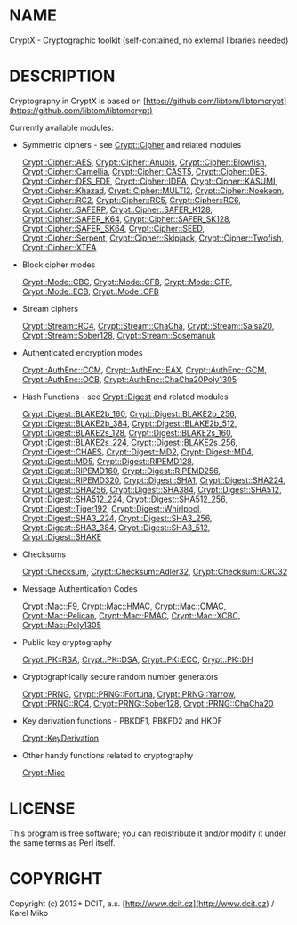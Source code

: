 # NAME

CryptX - Cryptographic toolkit (self-contained, no external libraries needed)

# DESCRIPTION

Cryptography in CryptX is based on [https://github.com/libtom/libtomcrypt](https://github.com/libtom/libtomcrypt)

Currently available modules:

- Symmetric ciphers - see [Crypt::Cipher](https://metacpan.org/pod/Crypt::Cipher) and related modules

    [Crypt::Cipher::AES](https://metacpan.org/pod/Crypt::Cipher::AES), [Crypt::Cipher::Anubis](https://metacpan.org/pod/Crypt::Cipher::Anubis), [Crypt::Cipher::Blowfish](https://metacpan.org/pod/Crypt::Cipher::Blowfish), [Crypt::Cipher::Camellia](https://metacpan.org/pod/Crypt::Cipher::Camellia), [Crypt::Cipher::CAST5](https://metacpan.org/pod/Crypt::Cipher::CAST5), [Crypt::Cipher::DES](https://metacpan.org/pod/Crypt::Cipher::DES),
    [Crypt::Cipher::DES\_EDE](https://metacpan.org/pod/Crypt::Cipher::DES_EDE), [Crypt::Cipher::IDEA](https://metacpan.org/pod/Crypt::Cipher::IDEA), [Crypt::Cipher::KASUMI](https://metacpan.org/pod/Crypt::Cipher::KASUMI), [Crypt::Cipher::Khazad](https://metacpan.org/pod/Crypt::Cipher::Khazad), [Crypt::Cipher::MULTI2](https://metacpan.org/pod/Crypt::Cipher::MULTI2), [Crypt::Cipher::Noekeon](https://metacpan.org/pod/Crypt::Cipher::Noekeon),
    [Crypt::Cipher::RC2](https://metacpan.org/pod/Crypt::Cipher::RC2), [Crypt::Cipher::RC5](https://metacpan.org/pod/Crypt::Cipher::RC5), [Crypt::Cipher::RC6](https://metacpan.org/pod/Crypt::Cipher::RC6), [Crypt::Cipher::SAFERP](https://metacpan.org/pod/Crypt::Cipher::SAFERP), [Crypt::Cipher::SAFER\_K128](https://metacpan.org/pod/Crypt::Cipher::SAFER_K128), [Crypt::Cipher::SAFER\_K64](https://metacpan.org/pod/Crypt::Cipher::SAFER_K64),
    [Crypt::Cipher::SAFER\_SK128](https://metacpan.org/pod/Crypt::Cipher::SAFER_SK128), [Crypt::Cipher::SAFER\_SK64](https://metacpan.org/pod/Crypt::Cipher::SAFER_SK64), [Crypt::Cipher::SEED](https://metacpan.org/pod/Crypt::Cipher::SEED), [Crypt::Cipher::Serpent](https://metacpan.org/pod/Crypt::Cipher::Serpent), [Crypt::Cipher::Skipjack](https://metacpan.org/pod/Crypt::Cipher::Skipjack),
    [Crypt::Cipher::Twofish](https://metacpan.org/pod/Crypt::Cipher::Twofish), [Crypt::Cipher::XTEA](https://metacpan.org/pod/Crypt::Cipher::XTEA)

- Block cipher modes

    [Crypt::Mode::CBC](https://metacpan.org/pod/Crypt::Mode::CBC), [Crypt::Mode::CFB](https://metacpan.org/pod/Crypt::Mode::CFB), [Crypt::Mode::CTR](https://metacpan.org/pod/Crypt::Mode::CTR), [Crypt::Mode::ECB](https://metacpan.org/pod/Crypt::Mode::ECB), [Crypt::Mode::OFB](https://metacpan.org/pod/Crypt::Mode::OFB)

- Stream ciphers

    [Crypt::Stream::RC4](https://metacpan.org/pod/Crypt::Stream::RC4), [Crypt::Stream::ChaCha](https://metacpan.org/pod/Crypt::Stream::ChaCha), [Crypt::Stream::Salsa20](https://metacpan.org/pod/Crypt::Stream::Salsa20), [Crypt::Stream::Sober128](https://metacpan.org/pod/Crypt::Stream::Sober128), [Crypt::Stream::Sosemanuk](https://metacpan.org/pod/Crypt::Stream::Sosemanuk)

- Authenticated encryption modes

    [Crypt::AuthEnc::CCM](https://metacpan.org/pod/Crypt::AuthEnc::CCM), [Crypt::AuthEnc::EAX](https://metacpan.org/pod/Crypt::AuthEnc::EAX), [Crypt::AuthEnc::GCM](https://metacpan.org/pod/Crypt::AuthEnc::GCM), [Crypt::AuthEnc::OCB](https://metacpan.org/pod/Crypt::AuthEnc::OCB), [Crypt::AuthEnc::ChaCha20Poly1305](https://metacpan.org/pod/Crypt::AuthEnc::ChaCha20Poly1305)

- Hash Functions - see [Crypt::Digest](https://metacpan.org/pod/Crypt::Digest) and related modules

    [Crypt::Digest::BLAKE2b\_160](https://metacpan.org/pod/Crypt::Digest::BLAKE2b_160), [Crypt::Digest::BLAKE2b\_256](https://metacpan.org/pod/Crypt::Digest::BLAKE2b_256), [Crypt::Digest::BLAKE2b\_384](https://metacpan.org/pod/Crypt::Digest::BLAKE2b_384), [Crypt::Digest::BLAKE2b\_512](https://metacpan.org/pod/Crypt::Digest::BLAKE2b_512),
    [Crypt::Digest::BLAKE2s\_128](https://metacpan.org/pod/Crypt::Digest::BLAKE2s_128), [Crypt::Digest::BLAKE2s\_160](https://metacpan.org/pod/Crypt::Digest::BLAKE2s_160), [Crypt::Digest::BLAKE2s\_224](https://metacpan.org/pod/Crypt::Digest::BLAKE2s_224), [Crypt::Digest::BLAKE2s\_256](https://metacpan.org/pod/Crypt::Digest::BLAKE2s_256),
    [Crypt::Digest::CHAES](https://metacpan.org/pod/Crypt::Digest::CHAES), [Crypt::Digest::MD2](https://metacpan.org/pod/Crypt::Digest::MD2), [Crypt::Digest::MD4](https://metacpan.org/pod/Crypt::Digest::MD4), [Crypt::Digest::MD5](https://metacpan.org/pod/Crypt::Digest::MD5), [Crypt::Digest::RIPEMD128](https://metacpan.org/pod/Crypt::Digest::RIPEMD128), [Crypt::Digest::RIPEMD160](https://metacpan.org/pod/Crypt::Digest::RIPEMD160),
    [Crypt::Digest::RIPEMD256](https://metacpan.org/pod/Crypt::Digest::RIPEMD256), [Crypt::Digest::RIPEMD320](https://metacpan.org/pod/Crypt::Digest::RIPEMD320), [Crypt::Digest::SHA1](https://metacpan.org/pod/Crypt::Digest::SHA1), [Crypt::Digest::SHA224](https://metacpan.org/pod/Crypt::Digest::SHA224), [Crypt::Digest::SHA256](https://metacpan.org/pod/Crypt::Digest::SHA256), [Crypt::Digest::SHA384](https://metacpan.org/pod/Crypt::Digest::SHA384),
    [Crypt::Digest::SHA512](https://metacpan.org/pod/Crypt::Digest::SHA512), [Crypt::Digest::SHA512\_224](https://metacpan.org/pod/Crypt::Digest::SHA512_224), [Crypt::Digest::SHA512\_256](https://metacpan.org/pod/Crypt::Digest::SHA512_256), [Crypt::Digest::Tiger192](https://metacpan.org/pod/Crypt::Digest::Tiger192), [Crypt::Digest::Whirlpool](https://metacpan.org/pod/Crypt::Digest::Whirlpool),
    [Crypt::Digest::SHA3\_224](https://metacpan.org/pod/Crypt::Digest::SHA3_224), [Crypt::Digest::SHA3\_256](https://metacpan.org/pod/Crypt::Digest::SHA3_256), [Crypt::Digest::SHA3\_384](https://metacpan.org/pod/Crypt::Digest::SHA3_384), [Crypt::Digest::SHA3\_512](https://metacpan.org/pod/Crypt::Digest::SHA3_512), [Crypt::Digest::SHAKE](https://metacpan.org/pod/Crypt::Digest::SHAKE)

- Checksums

    [Crypt::Checksum](https://metacpan.org/pod/Crypt::Checksum), [Crypt::Checksum::Adler32](https://metacpan.org/pod/Crypt::Checksum::Adler32), [Crypt::Checksum::CRC32](https://metacpan.org/pod/Crypt::Checksum::CRC32)

- Message Authentication Codes

    [Crypt::Mac::F9](https://metacpan.org/pod/Crypt::Mac::F9), [Crypt::Mac::HMAC](https://metacpan.org/pod/Crypt::Mac::HMAC), [Crypt::Mac::OMAC](https://metacpan.org/pod/Crypt::Mac::OMAC), [Crypt::Mac::Pelican](https://metacpan.org/pod/Crypt::Mac::Pelican), [Crypt::Mac::PMAC](https://metacpan.org/pod/Crypt::Mac::PMAC), [Crypt::Mac::XCBC](https://metacpan.org/pod/Crypt::Mac::XCBC), [Crypt::Mac::Poly1305](https://metacpan.org/pod/Crypt::Mac::Poly1305)

- Public key cryptography

    [Crypt::PK::RSA](https://metacpan.org/pod/Crypt::PK::RSA), [Crypt::PK::DSA](https://metacpan.org/pod/Crypt::PK::DSA), [Crypt::PK::ECC](https://metacpan.org/pod/Crypt::PK::ECC), [Crypt::PK::DH](https://metacpan.org/pod/Crypt::PK::DH)

- Cryptographically secure random number generators

    [Crypt::PRNG](https://metacpan.org/pod/Crypt::PRNG), [Crypt::PRNG::Fortuna](https://metacpan.org/pod/Crypt::PRNG::Fortuna), [Crypt::PRNG::Yarrow](https://metacpan.org/pod/Crypt::PRNG::Yarrow), [Crypt::PRNG::RC4](https://metacpan.org/pod/Crypt::PRNG::RC4), [Crypt::PRNG::Sober128](https://metacpan.org/pod/Crypt::PRNG::Sober128), [Crypt::PRNG::ChaCha20](https://metacpan.org/pod/Crypt::PRNG::ChaCha20)

- Key derivation functions - PBKDF1, PBKFD2 and HKDF

    [Crypt::KeyDerivation](https://metacpan.org/pod/Crypt::KeyDerivation)

- Other handy functions related to cryptography

    [Crypt::Misc](https://metacpan.org/pod/Crypt::Misc)

# LICENSE

This program is free software; you can redistribute it and/or modify it under the same terms as Perl itself.

# COPYRIGHT

Copyright (c) 2013+ DCIT, a.s. [http://www.dcit.cz](http://www.dcit.cz) / Karel Miko
